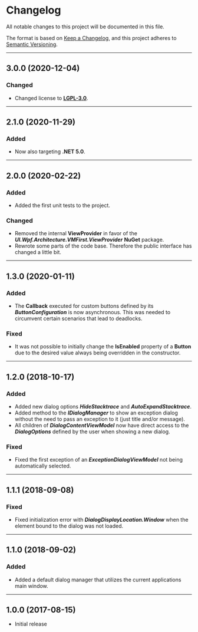 # Changelog

All notable changes to this project will be documented in this file.

The format is based on [Keep a Changelog](https://keepachangelog.com/en/1.0.0/), and this project adheres to [Semantic Versioning](https://semver.org/spec/v2.0.0.html).
___

## 3.0.0 (2020-12-04)

### Changed

- Changed license to [**LGPL-3.0**](https://www.gnu.org/licenses/lgpl-3.0.html).
___

## 2.1.0 (2020-11-29)

### Added

- Now also targeting **.NET 5.0**.
___

## 2.0.0 (2020-02-22)

### Added

- Added the first unit tests to the project.

### Changed

- Removed the internal **ViewProvider** in favor of the ***UI.Wpf.Architecture.VMFirst.ViewProvider*** **NuGet** package.
- Rewrote some parts of the code base. Therefore the public interface has changed a little bit.
___

## 1.3.0 (2020-01-11)

### Added

- The **Callback** executed for custom buttons defined by its **_ButtonConfiguration_** is now asynchronous. This was needed to circumvent certain scenarios that lead to deadlocks.

### Fixed

- It was not possible to initially change the **IsEnabled** property of a **Button** due to the desired value always being overridden in the constructor.
___

## 1.2.0 (2018-10-17)

### Added

- Added new dialog options **_HideStacktrace_** and **_AutoExpandStacktrace_**.
- Added method to the **_IDialogManager_** to show an exception dialog without the need to pass an exception to it (just title and/or message).
- All children of **_DialogContentViewModel_** now have direct access to the **_DialogOptions_** defined by the user when showing a new dialog.

### Fixed

- Fixed the first exception of an **_ExceptionDialogViewModel_** not being automatically selected.
___

## 1.1.1 (2018-09-08)

### Fixed

- Fixed initialization error with **_DialogDisplayLocation.Window_** when the element bound to the dialog was not loaded.
___

## 1.1.0 (2018-09-02)

### Added

- Added a default dialog manager that utilizes the current applications main window.
___

## 1.0.0 (2017-08-15)

- Initial release